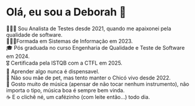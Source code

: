 # Olá, eu sou a Deborah 👋

👩🏽‍💻 Sou Analista de Testes desde 2021, quando me apaixonei pela qualidade de software. <br>
👩🏽‍🎓Formada em Sistemas de Informação em 2023.<br>
🎓 Pós graduada no curso Engenharia de Qualidade e Teste de Software em 2024.<br>
🎖️ Certificada pela ISTQB com a CTFL em 2025.<br>
🚀 Aprender algo nunca é dispensavel.<br>
🐢 Não sou mãe de pet, mas tento manter o Chicó vivo desde 2022.<br>
🎸 Gosto muito de música (apensar de não tocar nenhum instrumento), não importa o tipo, música boa é sempre bem vinda.<br>
☕ E o clichê né, um cafézinho (com leite então...) todo dia.



